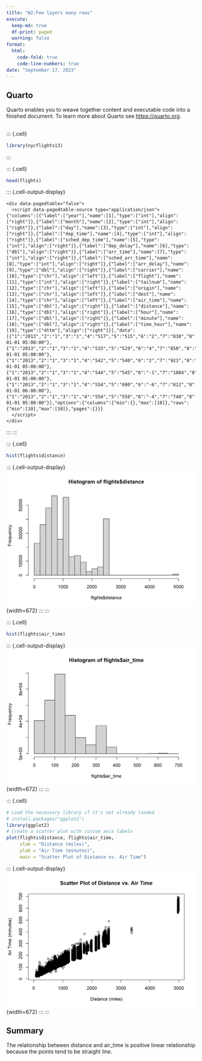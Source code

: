```yaml
---
title: "W2:Few layers many rows"
execute:
  keep-md: true
  df-print: paged
  warning: false
format:
  html:
    code-fold: true
    code-line-numbers: true
date: "September 17, 2023"
---
```




## Quarto

Quarto enables you to weave together content and executable code into a finished document. To learn more about Quarto see <https://quarto.org>.

## 


::: {.cell}

```{.r .cell-code}
library(nycflights13)
```
:::

::: {.cell}

```{.r .cell-code}
head(flights)
```

::: {.cell-output-display}

`````{=html}
<div data-pagedtable="false">
  <script data-pagedtable-source type="application/json">
{"columns":[{"label":["year"],"name":[1],"type":["int"],"align":["right"]},{"label":["month"],"name":[2],"type":["int"],"align":["right"]},{"label":["day"],"name":[3],"type":["int"],"align":["right"]},{"label":["dep_time"],"name":[4],"type":["int"],"align":["right"]},{"label":["sched_dep_time"],"name":[5],"type":["int"],"align":["right"]},{"label":["dep_delay"],"name":[6],"type":["dbl"],"align":["right"]},{"label":["arr_time"],"name":[7],"type":["int"],"align":["right"]},{"label":["sched_arr_time"],"name":[8],"type":["int"],"align":["right"]},{"label":["arr_delay"],"name":[9],"type":["dbl"],"align":["right"]},{"label":["carrier"],"name":[10],"type":["chr"],"align":["left"]},{"label":["flight"],"name":[11],"type":["int"],"align":["right"]},{"label":["tailnum"],"name":[12],"type":["chr"],"align":["left"]},{"label":["origin"],"name":[13],"type":["chr"],"align":["left"]},{"label":["dest"],"name":[14],"type":["chr"],"align":["left"]},{"label":["air_time"],"name":[15],"type":["dbl"],"align":["right"]},{"label":["distance"],"name":[16],"type":["dbl"],"align":["right"]},{"label":["hour"],"name":[17],"type":["dbl"],"align":["right"]},{"label":["minute"],"name":[18],"type":["dbl"],"align":["right"]},{"label":["time_hour"],"name":[19],"type":["dttm"],"align":["right"]}],"data":[{"1":"2013","2":"1","3":"1","4":"517","5":"515","6":"2","7":"830","8":"819","9":"11","10":"UA","11":"1545","12":"N14228","13":"EWR","14":"IAH","15":"227","16":"1400","17":"5","18":"15","19":"2013-01-01 05:00:00"},{"1":"2013","2":"1","3":"1","4":"533","5":"529","6":"4","7":"850","8":"830","9":"20","10":"UA","11":"1714","12":"N24211","13":"LGA","14":"IAH","15":"227","16":"1416","17":"5","18":"29","19":"2013-01-01 05:00:00"},{"1":"2013","2":"1","3":"1","4":"542","5":"540","6":"2","7":"923","8":"850","9":"33","10":"AA","11":"1141","12":"N619AA","13":"JFK","14":"MIA","15":"160","16":"1089","17":"5","18":"40","19":"2013-01-01 05:00:00"},{"1":"2013","2":"1","3":"1","4":"544","5":"545","6":"-1","7":"1004","8":"1022","9":"-18","10":"B6","11":"725","12":"N804JB","13":"JFK","14":"BQN","15":"183","16":"1576","17":"5","18":"45","19":"2013-01-01 05:00:00"},{"1":"2013","2":"1","3":"1","4":"554","5":"600","6":"-6","7":"812","8":"837","9":"-25","10":"DL","11":"461","12":"N668DN","13":"LGA","14":"ATL","15":"116","16":"762","17":"6","18":"0","19":"2013-01-01 06:00:00"},{"1":"2013","2":"1","3":"1","4":"554","5":"558","6":"-4","7":"740","8":"728","9":"12","10":"UA","11":"1696","12":"N39463","13":"EWR","14":"ORD","15":"150","16":"719","17":"5","18":"58","19":"2013-01-01 05:00:00"}],"options":{"columns":{"min":{},"max":[10]},"rows":{"min":[10],"max":[10]},"pages":{}}}
  </script>
</div>
`````

:::
:::

::: {.cell}

```{.r .cell-code}
hist(flights$distance)
```

::: {.cell-output-display}
![](Few-layers,-more-rows_files/figure-html/unnamed-chunk-3-1.png){width=672}
:::
:::

::: {.cell}

```{.r .cell-code}
hist(flights$air_time)
```

::: {.cell-output-display}
![](Few-layers,-more-rows_files/figure-html/unnamed-chunk-4-1.png){width=672}
:::
:::

::: {.cell}

```{.r .cell-code}
# Load the necessary library if it's not already loaded
# install.packages("ggplot2")
library(ggplot2)
# Create a scatter plot with custom axis labels
plot(flights$distance, flights$air_time, 
     xlab = "Distance (miles)", 
     ylab = "Air Time (minutes)", 
     main = "Scatter Plot of Distance vs. Air Time")
```

::: {.cell-output-display}
![](Few-layers,-more-rows_files/figure-html/unnamed-chunk-5-1.png){width=672}
:::
:::


## Summary

The relationship between distance and air_time is positive linear relationship because the points tend to be straight line.
